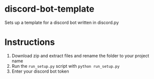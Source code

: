 # discord-bot-template
Sets up a template for a discord bot written in discord.py

# Instructions
1. Download zip and extract files and rename the folder to your project name
2. Run the `run_setup.py` script with `python run_setup.py`
3. Enter your discord bot token
